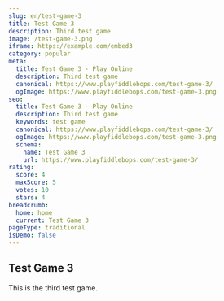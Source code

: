 ```yaml
---
slug: en/test-game-3
title: Test Game 3
description: Third test game
image: /test-game-3.png
iframe: https://example.com/embed3
category: popular
meta:
  title: Test Game 3 - Play Online
  description: Third test game
  canonical: https://www.playfiddlebops.com/test-game-3/
  ogImage: https://www.playfiddlebops.com/test-game-3.png
seo:
  title: Test Game 3 - Play Online
  description: Third test game
  keywords: test game
  canonical: https://www.playfiddlebops.com/test-game-3/
  ogImage: https://www.playfiddlebops.com/test-game-3.png
  schema:
    name: Test Game 3
    url: https://www.playfiddlebops.com/test-game-3/
rating:
  score: 4
  maxScore: 5
  votes: 10
  stars: 4
breadcrumb:
  home: home
  current: Test Game 3
pageType: traditional
isDemo: false
---
```


## Test Game 3

This is the third test game.